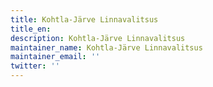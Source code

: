 ```yaml
---
title: Kohtla-Järve Linnavalitsus
title_en:
description: Kohtla-Järve Linnavalitsus
maintainer_name: Kohtla-Järve Linnavalitsus
maintainer_email: ''
twitter: ''
---
```

